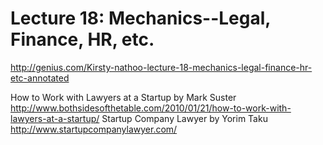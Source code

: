 # Lecture 18: Mechanics--Legal, Finance, HR, etc. 

http://genius.com/Kirsty-nathoo-lecture-18-mechanics-legal-finance-hr-etc-annotated

How to Work with Lawyers at a Startup by Mark Suster
http://www.bothsidesofthetable.com/2010/01/21/how-to-work-with-lawyers-at-a-startup/
Startup Company Lawyer by Yorim Taku
http://www.startupcompanylawyer.com/
